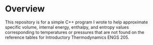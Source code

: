 # Overview
 
This repository is for a simple C++ program I wrote to help approximate specific volume, internal energy, enthalpy, and entropy values corresponding to temperatures or pressures that are not found on the reference tables for Introductory Thermodynamics ENGS 205. 
